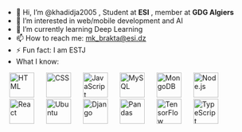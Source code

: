 - 👋 Hi, I’m @khadidja2005 , Student at **ESI** , member at **GDG Algiers** 
- 👀 I’m interested in web/mobile development and AI 
- 🌱 I’m currently learning Deep Learning
- 📫 How to reach me: mk_brakta@esi.dz
- ⚡ Fun fact: I am ESTJ
- What I know:

<p align="start">
  <img alt="HTML" src="https://upload.wikimedia.org/wikipedia/commons/6/61/HTML5_logo_and_wordmark.svg" width="50" style="margin: 0 10px;">
  <img alt="CSS" src="https://upload.wikimedia.org/wikipedia/commons/d/d5/CSS3_logo_and_wordmark.svg" width="50" style="margin: 0 10px;">
  <img alt="JavaScript" src="https://upload.wikimedia.org/wikipedia/commons/6/6a/JavaScript-logo.png" width="50" style="margin: 0 10px;">
  <img alt="MySQL" src="https://www.mysql.com/common/logos/logo-mysql-170x115.png" width="50" style="margin: 0 10px;">
  <img alt="MongoDB" src="https://webassets.mongodb.com/_com_assets/cms/mongodb-logo-rgb-j6w271g1xn.jpg" width="50" style="margin: 0 10px;">
  <img alt="Node.js" src="https://nodejs.org/static/images/logo.svg" width="50" style="margin: 0 10px;">
  <img alt="React" src="https://upload.wikimedia.org/wikipedia/commons/a/a7/React-icon.svg" width="50" style="margin: 0 10px;">
  <img alt="Ubuntu" src="https://assets.ubuntu.com/v1/29985a98-ubuntu-logo32.png" width="50" style="margin: 0 10px;">
  <img alt="Django" src="https://static.djangoproject.com/img/logos/django-logo-negative.svg" width="50" style="margin: 0 10px;">
  <img alt="Pandas" src="https://pandas.pydata.org/static/img/pandas_mark.svg" width="50" style="margin: 0 10px;">
  <img alt="TensorFlow" src="https://upload.wikimedia.org/wikipedia/commons/2/2d/Tensorflow_logo.svg" width="50" style="margin: 0 10px;">
  <img alt="TypeScript" src="https://upload.wikimedia.org/wikipedia/commons/4/4c/Typescript_logo_2020.svg" width="50" style="margin: 0 10px;">
</p>

<!---
khadidja2005/khadidja2005 is a ✨ special ✨ repository because its `README.md` (this file) appears on your GitHub profile.
You can click the Preview link to take a look at your changes.
--->
